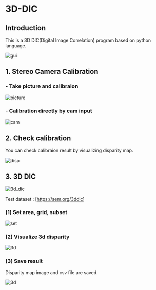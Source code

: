 # 3D-DIC
## Introduction

This is a 3D DIC(Digital Image Correlation) program based on python language.

![gui](https://github.com/dudgus1727/3D-DIC/blob/master/resources/gui.png)

## 1. Stereo Camera Calibration
### - Take picture and calibraion

![picture](https://github.com/dudgus1727/3D-DIC/blob/master/resources/take_pictures.png)
### - Calibration directly by cam input 

![cam](https://github.com/dudgus1727/3D-DIC/blob/master/resources/cam.png)

## 2. Check calibration

You can check calibraion result by visualizing disparity map.

![disp](https://github.com/dudgus1727/3D-DIC/blob/master/resources/disparity.png)


## 3. 3D DIC

![3d_dic](https://github.com/dudgus1727/3D-DIC/blob/master/resources/3d_dic.png)

Test dataset : [https://sem.org/3ddic]

### (1) Set area, grid, subset

![set](https://github.com/dudgus1727/3D-DIC/blob/master/resources/grid.png)

### (2) Visualize 3d disparity

![3d](https://github.com/dudgus1727/3D-DIC/blob/master/resources/3d_visualize.png)

### (3) Save result

Disparity map image and csv file are saved.

![3d](https://github.com/dudgus1727/3D-DIC/blob/master/resources/result.png)

